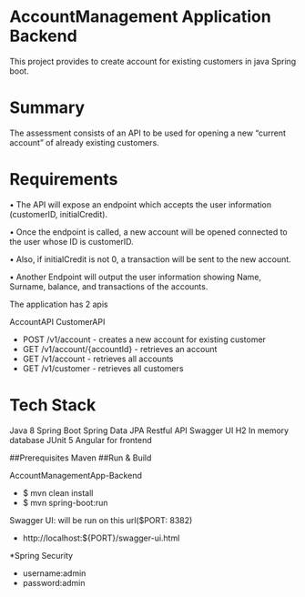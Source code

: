 # AccountManagement Application Backend

This project provides to create account for existing customers in java Spring boot.

# Summary
The assessment consists of an API to be used for opening a new “current account” of already existing customers.

# Requirements

• The API will expose an endpoint which accepts the user information (customerID, initialCredit).

• Once the endpoint is called, a new account will be opened connected to the user whose ID is customerID.

• Also, if initialCredit is not 0, a transaction will be sent to the new account.

• Another Endpoint will output the user information showing Name, Surname, balance, and transactions of the accounts.

The application has 2 apis

AccountAPI
CustomerAPI

* POST /v1/account - creates a new account for existing customer
* GET /v1/account/{accountId} - retrieves an account
* GET /v1/account - retrieves all accounts
* GET /v1/customer - retrieves all customers

# Tech Stack

Java 8
Spring Boot
Spring Data JPA
Restful API
Swagger UI
H2 In memory database
JUnit 5
Angular for frontend

##Prerequisites
Maven
##Run & Build

AccountManagementApp-Backend
* $ mvn clean install
* $ mvn spring-boot:run

Swagger UI:
will be run on this url($PORT: 8382)
* http://localhost:${PORT}/swagger-ui.html

*Spring Security

- username:admin
- password:admin
